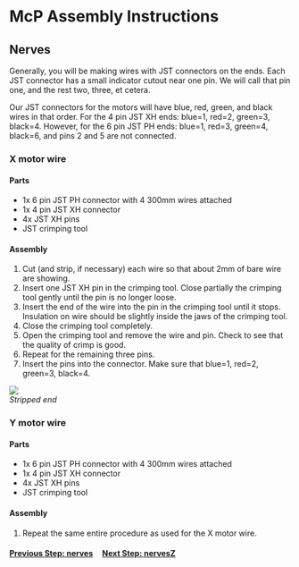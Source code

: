 # McP Assembly Instructions

## Nerves

Generally, you will be making wires with JST connectors on the ends.  Each JST connector has a small indicator cutout near one pin.  We will call that pin one, and the rest two, three, et cetera.  

Our JST connectors for the motors will have blue, red, green, and black wires in that order.  For the 4 pin JST XH ends: blue=1, red=2, green=3, black=4.  However, for the 6 pin JST PH ends: blue=1, red=3, green=4, black=6, and pins 2 and 5 are not connected.

### X motor wire
 


#### Parts  

* 1x 6 pin JST PH connector with 4 300mm wires attached
* 1x 4 pin JST XH connector
* 4x JST XH pins
* JST crimping tool

#### Assembly

1. Cut (and strip, if necessary) each wire so that about 2mm of bare wire are showing.
1. Insert one JST XH pin in the crimping tool.  Close partially the crimping tool gently until the pin is no longer loose.
1. Insert the end of the wire into the pin in the crimping tool until it stops.  Insulation on wire should be slightly inside the jaws of the crimping tool.
1. Close the crimping tool completely.
1. Open the crimping tool and remove the wire and pin.  Check to see that the quality of crimp is good.
1. Repeat for the remaining three pins.
1. Insert the pins into the connector.  Make sure that blue=1, red=2, green=3, black=4.

![](img/NX1.jpg)\
*Stripped end* 

### Y motor wire

#### Parts  

* 1x 6 pin JST PH connector with 4 300mm wires attached
* 1x 4 pin JST XH connector
* 4x JST XH pins
* JST crimping tool

#### Assembly

1. Repeat the same entire procedure as used for the X motor wire.

#### [Previous Step: nerves](nerves.md) &nbsp;&nbsp;&nbsp; [Next Step: nervesZ](nervesZ.md)


